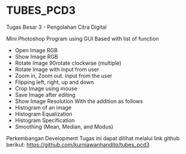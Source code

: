 # TUBES_PCD3

Tugas Besar 3 - Pengolahan Citra Digital

Mini Photoshop Program using GUI Based with list of function
- Open Image RGB
- Show Image RGB
- Rotate Image 90rotate clockwise (multiple)
- Rotate Image with input from user
- Zoom in, Zoom out. input from the user
- Flipping left, right, up and down
- Crop Image using mouse
- Save Image after editing
- Show Image Resolution
With the addition as follows
- Histogram of an image
- Histogram Equalization
- Histogram Specification
- Smoothing (Mean, Median, and Modus)

Perkembangan Development Tugas ini dapat dilihat melalui link github berikut:
https://github.com/kurniawanhandito/tubes_pcd3